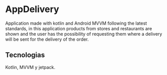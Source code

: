 # AppDelivery
Application made with kotlin and Android MVVM following the latest standards, in this application products from stores and restaurants are shown and the user has the possibility of requesting them where a delivery will be sent for the delivery of the order.
## Tecnologias
Kotlin, MVVM y jetpack.
